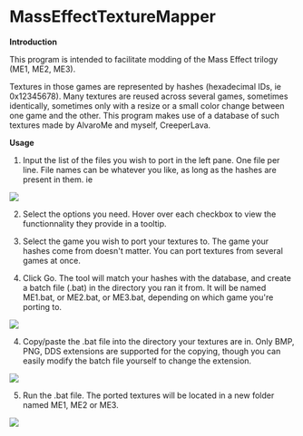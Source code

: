 # MassEffectTextureMapper

**Introduction**

This program is intended to facilitate modding of the Mass Effect trilogy (ME1, ME2, ME3).

Textures in those games are represented by hashes (hexadecimal IDs, ie 0x12345678). Many textures are reused across several games, sometimes identically, sometimes only with a resize or a small color change between one game and the other. This program makes use of a database of such textures made by AlvaroMe and myself, CreeperLava.

**Usage**

1. Input the list of the files you wish to port in the left pane. One file per line. File names can be whatever you like, as long as the hashes are present in them. ie

![](https://i.imgur.com/Ua5I5xC.png)

2. Select the options you need. Hover over each checkbox to view the functionnality they provide in a tooltip.

3. Select the game you wish to port your textures to. The game your hashes come from doesn't matter. You can port textures from several games at once.

3. Click Go. The tool will match your hashes with the database, and create a batch file (.bat) in the directory you ran it from. It will be named ME1.bat, or ME2.bat, or ME3.bat, depending on which game you're porting to.

![](https://i.imgur.com/oAClrhl.png)

4. Copy/paste the .bat file into the directory your textures are in.
Only BMP, PNG, DDS extensions are supported for the copying, though you can easily modify the batch file yourself to change the extension.

![](https://i.imgur.com/5qcXIoe.png)

5. Run the .bat file. The ported textures will be located in a new folder named ME1, ME2 or ME3.

![](https://i.imgur.com/lz5fdjH.png)
